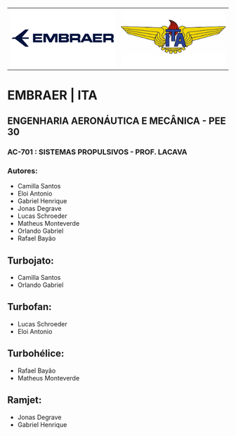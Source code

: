 <div><center>
<table><tr>
<td>
<img src="images/Embraer_logo.png" alt="Empresa Brasileira de Aeronáutica (Embraer)" style="width: 300px;"/>
    </td>
<td>
<img src="images/ITA_logo.png" alt="Instituto Tecnológico da Aeronáutica (ITA)" style="width: 300px;"/>
    </td>
    </tr></table
</center></div>

# EMBRAER | ITA

## ENGENHARIA AERONÁUTICA E MECÂNICA - PEE 30

### AC-701 : SISTEMAS PROPULSIVOS - PROF. LACAVA

### Autores:

* Camilla Santos
* Eloi Antonio
* Gabriel Henrique
* Jonas Degrave
* Lucas Schroeder
* Matheus Monteverde
* Orlando Gabriel
* Rafael Bayão

## Turbojato:

* Camilla Santos
* Orlando Gabriel

## Turbofan:

* Lucas Schroeder
* Eloi Antonio

## Turbohélice:

* Rafael Bayão
* Matheus Monteverde

## Ramjet:

* Jonas Degrave
* Gabriel Henrique
